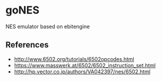 # goNES

NES emulator based on ebitengine

## References

* http://www.6502.org/tutorials/6502opcodes.html
* https://www.masswerk.at/6502/6502_instruction_set.html
* http://hp.vector.co.jp/authors/VA042397/nes/6502.html
